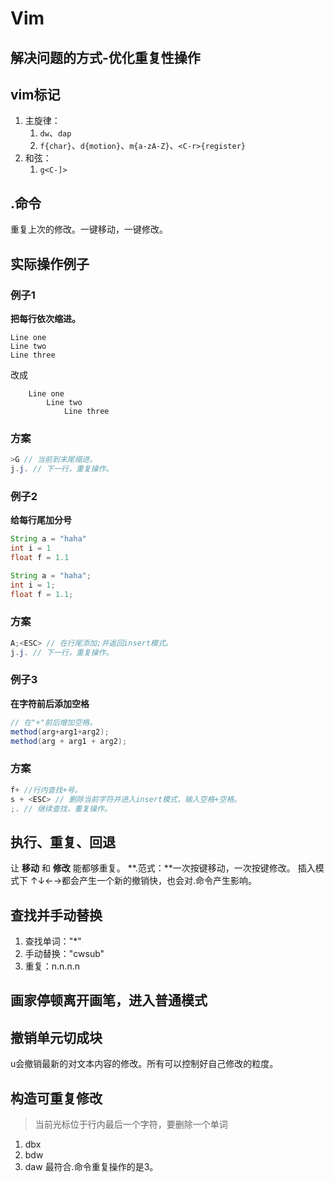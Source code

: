 # Vim

## 解决问题的方式-优化重复性操作
## vim标记
1. 主旋律：
    1. `dw`、`dap`
    2. `f{char}`、`d{motion}`、`m{a-zA-Z}`、`<C-r>{register}`
2. 和弦：
    1. `g<C-]>`

## .命令
重复上次的修改。一键移动，一键修改。  

## 实际操作例子
### 例子1
**把每行依次缩进。**
```
Line one
Line two
Line three
```
改成
```
    Line one
        Line two
            Line three
```
### 方案
```java
>G // 当前到末尾缩进。  
j.j. // 下一行，重复操作。
```

### 例子2
**给每行尾加分号**
```java
String a = "haha"
int i = 1
float f = 1.1
```
```java
String a = "haha";
int i = 1;
float f = 1.1;
```
### 方案
```java
A;<ESC> // 在行尾添加;并返回insert模式。  
j.j. // 下一行，重复操作。
```

### 例子3
**在字符前后添加空格**
```java
// 在"+"前后增加空格。
method(arg+arg1+arg2);
method(arg + arg1 + arg2);
```
### 方案
```java
f+ //行内查找+号。  
s + <ESC> // 删除当前字符并进入insert模式，输入空格+空格。  
;. // 继续查找，重复操作。
```
## 执行、重复、回退
让 **移动** 和 **修改** 能都够重复。
**.范式：**一次按键移动，一次按键修改。
插入模式下 ↑↓←→都会产生一个新的撤销快，也会对.命令产生影响。

## 查找并手动替换
1. 查找单词："*"
2. 手动替换："cwsub<ESC>"
3. 重复：n.n.n.n

## 画家停顿离开画笔，进入普通模式

## 撤销单元切成块
u会撤销最新的对文本内容的修改。所有可以控制好自己修改的粒度。

## 构造可重复修改
> 当前光标位于行内最后一个字符，要删除一个单词
1. dbx
2. bdw
3. daw
最符合.命令重复操作的是3。
